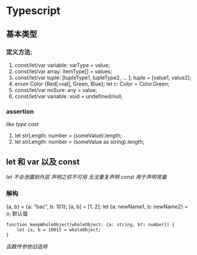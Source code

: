 # Typescript
##  基本类型
### 定义方法:
1. const/let/var variable: varType = value;
2. const/let/var array: itemType[] = values;
3. const/let/var tuple: [tupleType1, tupleType2, ... ]; tuple = [value1, value2];
4. enum Color {Red[=val], Green, Blue}; let c: Color = Color.Green;
5. const/let/var noSure: any = value;
6. const/let/var variable: void = undefined/null;

### assertion
*like type cast*
1. let strLength: number = (<string>someValue).length;
2. let strLength: number = (someValue as string).length;

## let 和 var 以及 const
*let 不会泄露到外层*
*声明之前不可用*
*无法重复声明*
*const 用于声明常量*


### 解构
{a, b} = {a: "bac", b: 101};
[a, b] = [1, 2];
let {a: newName1, b: newName2} = o;
默认值
```
function keepWholeObject(wholeObject: {a: string, b?: number}) {
    let {a, b = 1001} = wholeObject;
}
```
*函数传参依旧适用*



